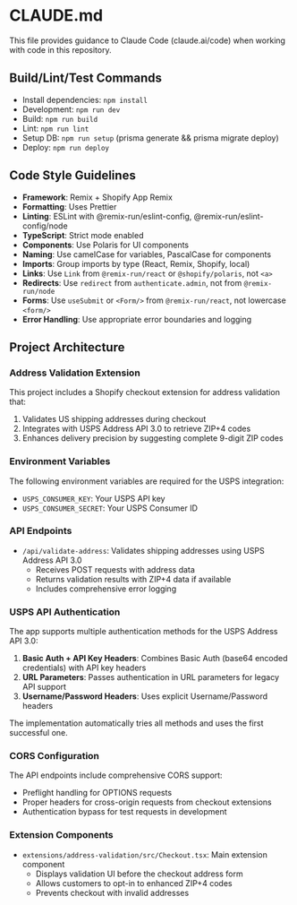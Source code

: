 # CLAUDE.md

This file provides guidance to Claude Code (claude.ai/code) when working with code in this repository.

## Build/Lint/Test Commands

- Install dependencies: `npm install`
- Development: `npm run dev`
- Build: `npm run build`
- Lint: `npm run lint`
- Setup DB: `npm run setup` (prisma generate && prisma migrate deploy)
- Deploy: `npm run deploy`

## Code Style Guidelines

- **Framework**: Remix + Shopify App Remix
- **Formatting**: Uses Prettier
- **Linting**: ESLint with @remix-run/eslint-config, @remix-run/eslint-config/node
- **TypeScript**: Strict mode enabled
- **Components**: Use Polaris for UI components
- **Naming**: Use camelCase for variables, PascalCase for components
- **Imports**: Group imports by type (React, Remix, Shopify, local)
- **Links**: Use `Link` from `@remix-run/react` or `@shopify/polaris`, not `<a>`
- **Redirects**: Use `redirect` from `authenticate.admin`, not from `@remix-run/node`
- **Forms**: Use `useSubmit` or `<Form/>` from `@remix-run/react`, not lowercase `<form/>`
- **Error Handling**: Use appropriate error boundaries and logging

## Project Architecture

### Address Validation Extension

This project includes a Shopify checkout extension for address validation that:

1. Validates US shipping addresses during checkout
2. Integrates with USPS Address API 3.0 to retrieve ZIP+4 codes
3. Enhances delivery precision by suggesting complete 9-digit ZIP codes

### Environment Variables

The following environment variables are required for the USPS integration:

- `USPS_CONSUMER_KEY`: Your USPS API key
- `USPS_CONSUMER_SECRET`: Your USPS Consumer ID

### API Endpoints

- `/api/validate-address`: Validates shipping addresses using USPS Address API 3.0
  - Receives POST requests with address data
  - Returns validation results with ZIP+4 data if available
  - Includes comprehensive error logging
  
### USPS API Authentication

The app supports multiple authentication methods for the USPS Address API 3.0:

1. **Basic Auth + API Key Headers**: Combines Basic Auth (base64 encoded credentials) with API key headers
2. **URL Parameters**: Passes authentication in URL parameters for legacy API support
3. **Username/Password Headers**: Uses explicit Username/Password headers

The implementation automatically tries all methods and uses the first successful one.

### CORS Configuration

The API endpoints include comprehensive CORS support:
- Preflight handling for OPTIONS requests
- Proper headers for cross-origin requests from checkout extensions
- Authentication bypass for test requests in development

### Extension Components

- `extensions/address-validation/src/Checkout.tsx`: Main extension component
  - Displays validation UI before the checkout address form
  - Allows customers to opt-in to enhanced ZIP+4 codes
  - Prevents checkout with invalid addresses